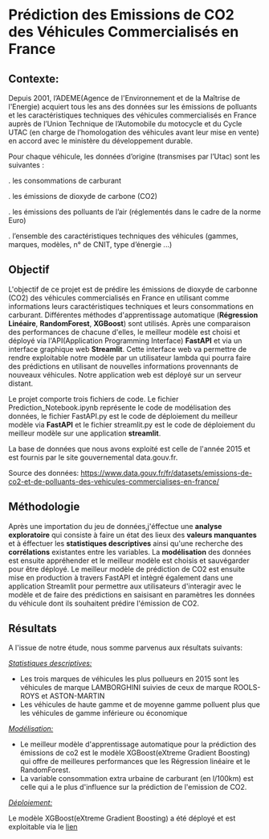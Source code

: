 ﻿# Prédiction des Emissions de CO2 des Véhicules Commercialisés en France

## Contexte: 

Depuis 2001, l’ADEME(Agence de l'Environnement et de la Maîtrise de l'Energie) acquiert tous les ans des données sur les émissions de polluants et les caractéristiques techniques des véhicules commercialisés en France auprès de l’Union Technique de l’Automobile du motocycle et du Cycle UTAC (en charge de l’homologation des véhicules avant leur mise en vente) en accord avec le ministère du développement durable.

Pour chaque véhicule, les données d’origine (transmises par l’Utac) sont les suivantes :

. les consommations de carburant

. les émissions de dioxyde de carbone (CO2)

. les émissions des polluants de l’air (réglementés dans le cadre de la norme Euro)

. l’ensemble des caractéristiques techniques des véhicules (gammes, marques, modèles, n° de CNIT, type   d’énergie ...)

## Objectif

L'objectif de ce projet est de prédire les émissions de dioxyde de carbonne (CO2) des véhicules commercialisés en France en utilisant comme informations leurs caractéristiques techniques et leurs consommations en carburant. Différentes méthodes d'apprentissage automatique (**Régression Linéaire**, **RandomForest**, **XGBoost**) sont utilisés. Après une comparaison des performances de chacune d'elles, le meilleur modèle est choisi et déployé via l'API(Application Programming Interface) **FastAPI** et via un interface graphique web **Streamlit**. Cette interface web va permettre de rendre exploitable notre modèle par un utilisateur lambda qui pourra faire des prédictions en utilisant de nouvelles informations provennants de nouveaux véhicules. Notre application web est déployé sur un serveur distant.

Le projet comporte trois fichiers de code. Le fichier Prediction_Notebook.ipynb représente le code de modélisation des données, le fichier FastAPI.py est le code de déploiement du meilleur modèle via **FastAPI** et le fichier streamlit.py est le code de déploiement du meilleur modèle sur une application **streamlit**. 

La base de données que nous avons exploité est celle de l'année 2015 et est fournis par le site gouvernemental data.gouv.fr.

Source des données: https://www.data.gouv.fr/fr/datasets/emissions-de-co2-et-de-polluants-des-vehicules-commercialises-en-france/


## Méthodologie

Après une importation du jeu de données,j'éffectue une **analyse exploratoire** qui consiste à faire un état des lieux des **valeurs manquantes** et à éffectuer les **statistiques descriptives** ainsi qu'une recherche des **corrélations** existantes entre les variables. La **modélisation** des données est ensuite appréhender et le meilleur modèle est choisis et sauvégarder pour être déployé. Le meilleur modèle de prédiction de CO2 est ensuite mise en production à travers FastAPI et intègré également dans une application Streamlit pour permettre aux utilisateurs d'interagir avec le modèle et de faire des prédictions en saisisant en paramètres les données du véhicule dont ils souhaitent prédire l'émission de CO2.

## Résultats

A l'issue de notre étude, nous somme parvenus aux résultats suivants:

<u>*Statistiques descriptives:*</u>

- Les trois marques de véhicules les plus pollueurs en 2015 sont les véhicules de marque LAMBORGHINI suivies de ceux de marque ROOLS-ROYS et ASTON-MARTIN
- Les véhicules de haute gamme et de moyenne gamme polluent plus que les véhicules de gamme inférieure ou économique

<u>*Modélisation:*</u>

- Le meilleur modèle d'apprentissage automatique pour la prédiction des émissions de co2 est le modèle XGBoost(eXtreme Gradient Boosting) qui offre de meilleures performances que les Régression linéaire et le RandomForest.
- La variable consommation extra urbaine de carburant (en l/100km) est celle qui a le plus d'influence sur la prédiction de l'emission de CO2. 

<u>*Déploiement:*</u>

Le modèle XGBoost(eXtreme Gradient Boosting) a été déployé et est exploitable via le [lien](https://prediction-emissions-co2-france.streamlit.app/)

